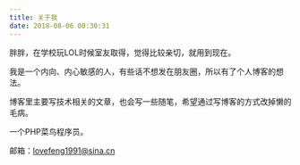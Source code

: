 ```yaml
---
title: 关于我
date: 2018-08-06 00:30:31
---
```

胖胖，在学校玩LOL时候室友取得，觉得比较亲切，就用到现在。

我是一个内向、内心敏感的人，有些话不想发在朋友圈，所以有了个人博客的想法。

博客里主要写技术相关的文章，也会写一些随笔，希望通过写博客的方式改掉懒的毛病。

一个PHP菜鸟程序员。

邮箱：lovefeng1991@sina.cn